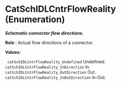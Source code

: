 # CatSchIDLCntrFlowReality (Enumeration)

**_Schematic connector flow directions._**

**Role** : Actual flow directions of a connector.

**Values:**

` catSchIDLCntrFlowReality_Undefined`      Undefined.
` catSchIDLCntrFlowReality_InDirection`      In.
` catSchIDLCntrFlowReality_OutDirection`      Out.
` catSchIDLCntrFlowReality_InOutDirection`      In-Out.